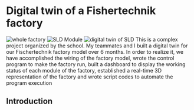 # Digital twin of a Fishertechnik factory
![whole factory]([https://www.baidu.com/img/bd_logo1.png](https://github.com/Weizhe-JIA/2.Digital-twin-of-a-Fishertechnik-factory/blob/main/imgs/1.whole%20factory.jpg?raw=true))
![SLD Module]([https://www.baidu.com/img/bd_logo1.png](https://github.com/Weizhe-JIA/2.Digital-twin-of-a-Fishertechnik-factory/blob/main/imgs/2.SLD%20module.png?raw=true))
![digital twin of SLD]([https://www.baidu.com/img/bd_logo1.png](https://github.com/Weizhe-JIA/2.Digital-twin-of-a-Fishertechnik-factory/blob/main/imgs/3.digital%20twin%20of%20SLD.png?raw=true))  
This is a complex project organized by the school. My teammates and I built a digital twin for our Fischertechnik factory model over 6 months. In order to realize it, we have accomplished the wiring of the factory model, wrote the control program to make the factory run, built a dashboard to display the working status of each module of the factory, established a real-time 3D representation of the factory and wrote script codes to automate the program execution
## Introduction
